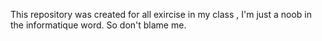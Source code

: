 This repository was created for all exircise in my class , I'm just a noob in the informatique word. So don't blame me.
